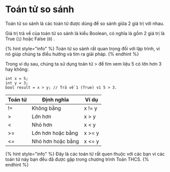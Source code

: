 # Toán tử so sánh

Toán tử so sánh là các toán tử được dùng để so sánh giữa 2 giá trị với nhau.

Giá trị trả về của toán tử so sánh là kiểu Boolean, có nghĩa là gồm 2 giá trị là True (`1`) hoặc False (`0`) .&#x20;

{% hint style="info" %}
Toán tử so sánh rất quan trọng đối với lập trình, vì nó giúp chúng ta điều hướng và tìm ra giải pháp.
{% endhint %}

Trong ví dụ sau, chúng ta sử dụng toán tử > để tìm xem liệu 5 có lớn hơn 3 hay không:

```
int x = 5;
int y = 3;
bool result = x > y; // Trả về 1 (True) vì 5 > 3.
```

<table data-full-width="false"><thead><tr><th>Toán tử</th><th>Định nghĩa</th><th>Ví dụ</th></tr></thead><tbody><tr><td>!=</td><td>Không bằng</td><td>x != y</td></tr><tr><td>></td><td>Lớn hơn </td><td>x > y</td></tr><tr><td>&#x3C;</td><td>Nhỏ hơn</td><td>x &#x3C; y</td></tr><tr><td>>=</td><td>Lớn hơn hoặc bằng</td><td>x >= y</td></tr><tr><td>&#x3C;=</td><td>Nhỏ hơn hoặc bằng</td><td>x &#x3C;= y</td></tr></tbody></table>

{% hint style="info" %}
Đây là các toán tử rất quen thuộc với các bạn vì các toán tử này bạn đều đã được gặp trong chương trình Toán THCS.
{% endhint %}

